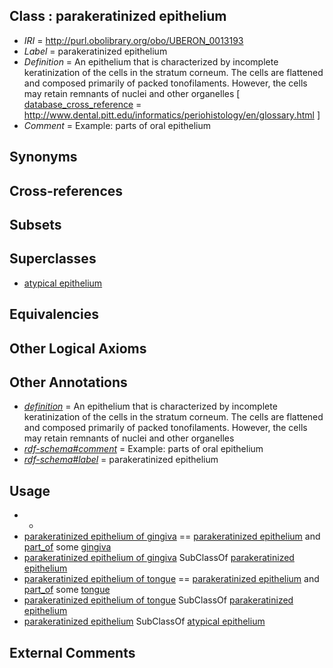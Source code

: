 
## Class : parakeratinized epithelium

 * *IRI* = http://purl.obolibrary.org/obo/UBERON_0013193
 * *Label* = parakeratinized epithelium
 * *Definition* = An epithelium that is characterized by incomplete keratinization of the cells in the stratum corneum. The cells are flattened and composed primarily of packed tonofilaments. However, the cells may retain remnants of nuclei and other organelles [ [database_cross_reference](../../ef/oboInOwl#hasDbXref.md) = http://www.dental.pitt.edu/informatics/periohistology/en/glossary.html ]
 * *Comment* = Example: parts of oral epithelium

## Synonyms


## Cross-references


## Subsets


## Superclasses

 * [atypical epithelium](../../UBERON/88/UBERON_0000488.md)

## Equivalencies


## Other Logical Axioms


## Other Annotations

 * *[definition](../../IAO/15/IAO_0000115.md)* = An epithelium that is characterized by incomplete keratinization of the cells in the stratum corneum. The cells are flattened and composed primarily of packed tonofilaments. However, the cells may retain remnants of nuclei and other organelles
 * *[rdf-schema#comment](../../nt/rdf-schema#comment.md)* = Example: parts of oral epithelium
 * *[rdf-schema#label](../../el/rdf-schema#label.md)* = parakeratinized epithelium

## Usage

 * -
 * [parakeratinized epithelium of gingiva](../../UBERON/95/UBERON_0013195.md) == [parakeratinized epithelium](../../UBERON/93/UBERON_0013193.md) and [part_of](../../BFO/50/BFO_0000050.md) some [gingiva](../../UBERON/28/UBERON_0001828.md)
 * [parakeratinized epithelium of gingiva](../../UBERON/95/UBERON_0013195.md) SubClassOf [parakeratinized epithelium](../../UBERON/93/UBERON_0013193.md)
 * [parakeratinized epithelium of tongue](../../UBERON/18/UBERON_0006918.md) == [parakeratinized epithelium](../../UBERON/93/UBERON_0013193.md) and [part_of](../../BFO/50/BFO_0000050.md) some [tongue](../../UBERON/23/UBERON_0001723.md)
 * [parakeratinized epithelium of tongue](../../UBERON/18/UBERON_0006918.md) SubClassOf [parakeratinized epithelium](../../UBERON/93/UBERON_0013193.md)
 * [parakeratinized epithelium](../../UBERON/93/UBERON_0013193.md) SubClassOf [atypical epithelium](../../UBERON/88/UBERON_0000488.md)

## External Comments

